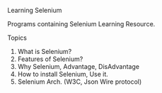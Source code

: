 Learning Selenium

Programs containing Selenium Learning Resource.

Topics
1. What is Selenium?
2.  Features of Selenium?
3. Why Selenium, Advantage, DisAdvantage
4. How to install Selenium, Use it.
5. Selenium Arch. (W3C, Json Wire protocol)